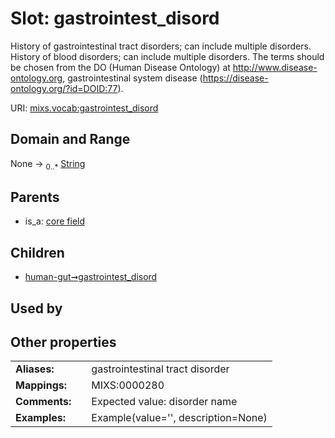 
# Slot: gastrointest_disord


History of gastrointestinal tract disorders; can include multiple disorders. History of blood disorders; can include multiple disorders.  The terms should be chosen from the DO (Human Disease Ontology) at http://www.disease-ontology.org, gastrointestinal system disease (https://disease-ontology.org/?id=DOID:77).

URI: [mixs.vocab:gastrointest_disord](https://w3id.org/mixs/vocab/gastrointest_disord)


## Domain and Range

None &#8594;  <sub>0..\*</sub> [String](types/String.md)

## Parents

 *  is_a: [core field](core_field.md)

## Children

 *  [human-gut➞gastrointest_disord](human_gut_gastrointest_disord.md)

## Used by


## Other properties

|  |  |  |
| --- | --- | --- |
| **Aliases:** | | gastrointestinal tract disorder |
| **Mappings:** | | MIXS:0000280 |
| **Comments:** | | Expected value: disorder name |
| **Examples:** | | Example(value='', description=None) |

